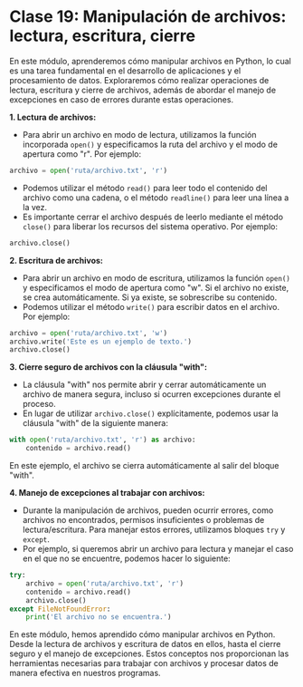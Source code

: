 # Clase 19: Manipulación de archivos: lectura, escritura, cierre

En este módulo, aprenderemos cómo manipular archivos en Python, lo cual es una tarea fundamental en el desarrollo de aplicaciones y el procesamiento de datos. Exploraremos cómo realizar operaciones de lectura, escritura y cierre de archivos, además de abordar el manejo de excepciones en caso de errores durante estas operaciones.

**1. Lectura de archivos:**

- Para abrir un archivo en modo de lectura, utilizamos la función incorporada `open()` y especificamos la ruta del archivo y el modo de apertura como "r". Por ejemplo:

```python
archivo = open('ruta/archivo.txt', 'r')
```

- Podemos utilizar el método `read()` para leer todo el contenido del archivo como una cadena, o el método `readline()` para leer una línea a la vez.
- Es importante cerrar el archivo después de leerlo mediante el método `close()` para liberar los recursos del sistema operativo. Por ejemplo:

```python
archivo.close()
```

**2. Escritura de archivos:**

- Para abrir un archivo en modo de escritura, utilizamos la función `open()` y especificamos el modo de apertura como "w". Si el archivo no existe, se crea automáticamente. Si ya existe, se sobrescribe su contenido.
- Podemos utilizar el método `write()` para escribir datos en el archivo. Por ejemplo:

```python
archivo = open('ruta/archivo.txt', 'w')
archivo.write('Este es un ejemplo de texto.')
archivo.close()
```

**3. Cierre seguro de archivos con la cláusula "with":**

- La cláusula "with" nos permite abrir y cerrar automáticamente un archivo de manera segura, incluso si ocurren excepciones durante el proceso.
- En lugar de utilizar `archivo.close()` explícitamente, podemos usar la cláusula "with" de la siguiente manera:

```python
with open('ruta/archivo.txt', 'r') as archivo:
    contenido = archivo.read()
```

En este ejemplo, el archivo se cierra automáticamente al salir del bloque "with".

**4. Manejo de excepciones al trabajar con archivos:**

- Durante la manipulación de archivos, pueden ocurrir errores, como archivos no encontrados, permisos insuficientes o problemas de lectura/escritura. Para manejar estos errores, utilizamos bloques `try` y `except`.
- Por ejemplo, si queremos abrir un archivo para lectura y manejar el caso en el que no se encuentre, podemos hacer lo siguiente:

```python
try:
    archivo = open('ruta/archivo.txt', 'r')
    contenido = archivo.read()
    archivo.close()
except FileNotFoundError:
    print('El archivo no se encuentra.')
```

En este módulo, hemos aprendido cómo manipular archivos en Python. Desde la lectura de archivos y escritura de datos en ellos, hasta el cierre seguro y el manejo de excepciones. Estos conceptos nos proporcionan las herramientas necesarias para trabajar con archivos y procesar datos de manera efectiva en nuestros programas.
